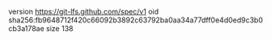 version https://git-lfs.github.com/spec/v1
oid sha256:fb9648712f420c66092b3892c63792ba0aa34a77dff0e4d0ed9c3b0cb3a178ae
size 138
